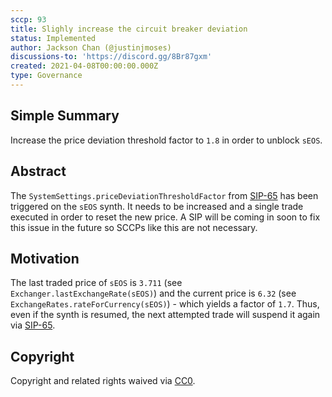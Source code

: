 ```yaml
---
sccp: 93
title: Slighly increase the circuit breaker deviation
status: Implemented
author: Jackson Chan (@justinjmoses)
discussions-to: 'https://discord.gg/8Br87gxm'
created: 2021-04-08T00:00:00.000Z
type: Governance
---
```


<!--You can leave these HTML comments in your merged SCCP and delete the visible duplicate text guides, they will not appear and may be helpful to refer to if you edit it again. This is the suggested template for new SCCPs. Note that an SCCP number will be assigned by an editor. When opening a pull request to submit your SCCP, please use an abbreviated title in the filename, `sccp-draft_title_abbrev.md`. The title should be 44 characters or less.-->

## Simple Summary

<!--"If you can't explain it simply, you don't understand it well enough." Provide a simplified and layman-accessible explanation of the SCCP.-->

Increase the price deviation threshold factor to `1.8` in order to unblock `sEOS`.

## Abstract

<!--A short (~200 word) description of the variable change proposed.-->

The `SystemSettings.priceDeviationThresholdFactor` from [SIP-65](../sips/sip-65.md) has been triggered on the `sEOS` synth. It needs to be increased and a single trade executed in order to reset the new price. A SIP will be coming in soon to fix this issue in the future so SCCPs like this are not necessary.

## Motivation

<!--The motivation is critical for SCCPs that want to update variables within Synthetix. It should clearly explain why the existing variable is not incentive aligned. SCCP submissions without sufficient motivation may be rejected outright.-->

The last traded price of `sEOS` is `3.711` (see `Exchanger.lastExchangeRate(sEOS)`) and the current price is `6.32` (see `ExchangeRates.rateForCurrency(sEOS)`) - which yields a factor of `1.7`. Thus, even if the synth is resumed, the next attempted trade will suspend it again via [SIP-65](../sips/sip-65.md).

## Copyright

Copyright and related rights waived via [CC0](https://creativecommons.org/publicdomain/zero/1.0/).

